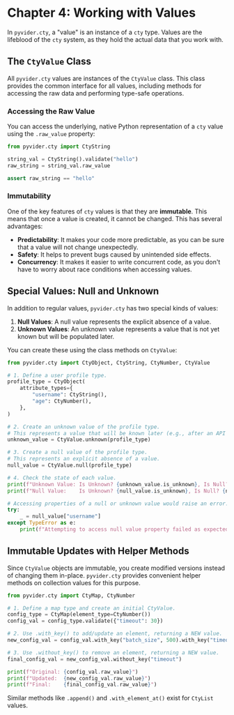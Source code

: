 # Chapter 4: Working with Values

In `pyvider.cty`, a "value" is an instance of a `cty` type. Values are the lifeblood of the `cty` system, as they hold the actual data that you work with.

## The `CtyValue` Class

All `pyvider.cty` values are instances of the `CtyValue` class. This class provides the common interface for all values, including methods for accessing the raw data and performing type-safe operations.

### Accessing the Raw Value

You can access the underlying, native Python representation of a `cty` value using the `.raw_value` property:

```python
from pyvider.cty import CtyString

string_val = CtyString().validate("hello")
raw_string = string_val.raw_value

assert raw_string == "hello"
```

### Immutability

One of the key features of `cty` values is that they are **immutable**. This means that once a value is created, it cannot be changed. This has several advantages:

*   **Predictability**: It makes your code more predictable, as you can be sure that a value will not change unexpectedly.
*   **Safety**: It helps to prevent bugs caused by unintended side effects.
*   **Concurrency**: It makes it easier to write concurrent code, as you don't have to worry about race conditions when accessing values.

## Special Values: Null and Unknown

In addition to regular values, `pyvider.cty` has two special kinds of values:

1.  **Null Values**: A null value represents the explicit absence of a value.
2.  **Unknown Values**: An unknown value represents a value that is not yet known but will be populated later.

You can create these using the class methods on `CtyValue`:

```python
from pyvider.cty import CtyObject, CtyString, CtyNumber, CtyValue

# 1. Define a user profile type.
profile_type = CtyObject(
    attribute_types={
        "username": CtyString(),
        "age": CtyNumber(),
    },
)

# 2. Create an unknown value of the profile type.
# This represents a value that will be known later (e.g., after an API call).
unknown_value = CtyValue.unknown(profile_type)

# 3. Create a null value of the profile type.
# This represents an explicit absence of a value.
null_value = CtyValue.null(profile_type)

# 4. Check the state of each value.
print(f"Unknown Value: Is Unknown? {unknown_value.is_unknown}, Is Null? {unknown_value.is_null}")
print(f"Null Value:    Is Unknown? {null_value.is_unknown}, Is Null? {null_value.is_null}")

# Accessing properties of a null or unknown value would raise an error.
try:
    _ = null_value["username"]
except TypeError as e:
    print(f"Attempting to access null value property failed as expected: {e}")
```

## Immutable Updates with Helper Methods

Since `CtyValue` objects are immutable, you create modified versions instead of changing them in-place. `pyvider.cty` provides convenient helper methods on collection values for this purpose.

```python
from pyvider.cty import CtyMap, CtyNumber

# 1. Define a map type and create an initial CtyValue.
config_type = CtyMap(element_type=CtyNumber())
config_val = config_type.validate({"timeout": 30})

# 2. Use .with_key() to add/update an element, returning a NEW value.
new_config_val = config_val.with_key("batch_size", 500).with_key("timeout", 60)

# 3. Use .without_key() to remove an element, returning a NEW value.
final_config_val = new_config_val.without_key("timeout")

print(f"Original: {config_val.raw_value}")
print(f"Updated:  {new_config_val.raw_value}")
print(f"Final:    {final_config_val.raw_value}")
```

Similar methods like `.append()` and `.with_element_at()` exist for `CtyList` values.
